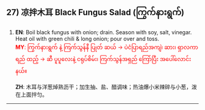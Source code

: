 ## 27) 凉拌木耳 Black Fungus Salad (ကြွက်နားရွက်)

1. **EN**: Boil black fungus with onion; drain. Season with soy, salt, vinegar. Heat oil with green chili & long onion; pour over and toss.  
<span style="color:red">   **MY**: ကြွက်နားရွက် နဲ့ ကြက်သွန်နီ ပြုတ် ဆယ် → ပဲငံပြာရည်အကျဲ၊ ဆား၊ ရှာလကာ ရည် ထည့် → ဆီ ပူပူလေးနဲ့ ငရုပ်စိမ်း၊ ကြက်သွန်အရှည် ကြော်ပြီး အပေါ်လောင်း နယ်။  </span>

   **ZH**: 木耳与洋葱焯熟沥干；加生抽、盐、醋调味；热油爆小米辣碎与小葱，泼在上面拌匀。

---

<a id="r28"></a>
